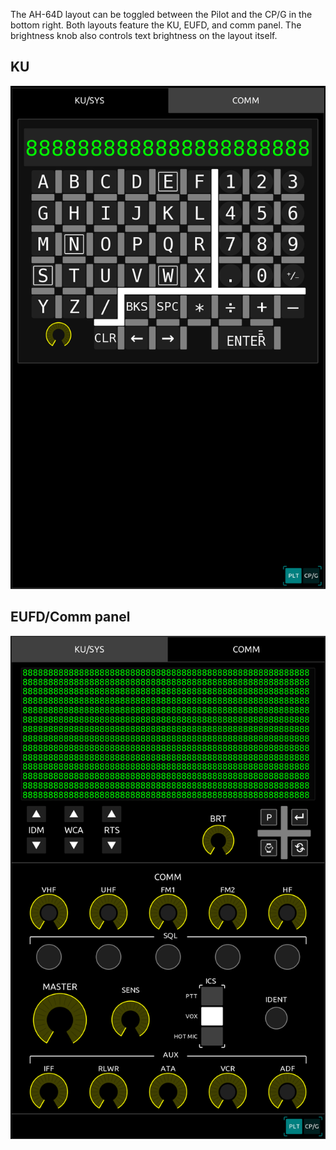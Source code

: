 The AH-64D layout can be toggled between the Pilot and the CP/G in the bottom right. Both layouts feature the KU, EUFD, and comm panel. The brightness knob also controls text brightness on the layout itself.

## KU
![](KU.png)

## EUFD/Comm panel
![](Comm.png)
